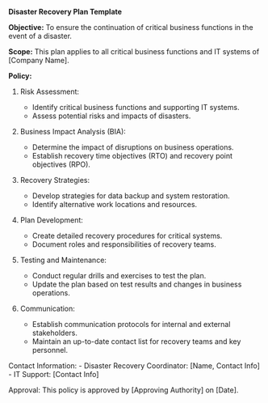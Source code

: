 **Disaster Recovery Plan Template**

**Objective:**
To ensure the continuation of critical business functions in the event of a disaster.

**Scope:**
This plan applies to all critical business functions and IT systems of [Company Name].

**Policy:**
1. Risk Assessment:
    - Identify critical business functions and supporting IT systems.
    - Assess potential risks and impacts of disasters.

2. Business Impact Analysis (BIA):
    - Determine the impact of disruptions on business operations.
    - Establish recovery time objectives (RTO) and recovery point objectives (RPO).

3. Recovery Strategies:
    - Develop strategies for data backup and system restoration.
    - Identify alternative work locations and resources.

4. Plan Development:
    - Create detailed recovery procedures for critical systems.
    - Document roles and responsibilities of recovery teams.

5. Testing and Maintenance:
    - Conduct regular drills and exercises to test the plan.
    - Update the plan based on test results and changes in business operations.

7. Communication:
    - Establish communication protocols for internal and external stakeholders.
    - Maintain an up-to-date contact list for recovery teams and key personnel.

Contact Information:
    - Disaster Recovery Coordinator: [Name, Contact Info]
    - IT Support: [Contact Info]

Approval:
This policy is approved by [Approving Authority] on [Date].

